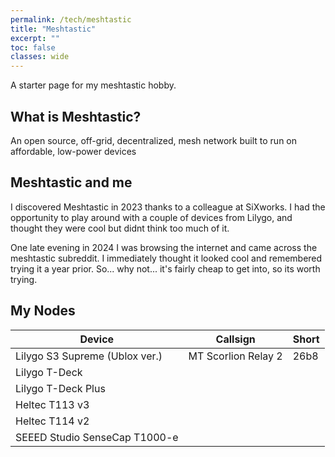 ```yaml
---
permalink: /tech/meshtastic
title: "Meshtastic"
excerpt: ""
toc: false
classes: wide
---
```


A starter page for my meshtastic hobby.

## What is Meshtastic?

An open source, off-grid, decentralized, mesh network built to run on affordable, low-power devices

## Meshtastic and me

I discovered Meshtastic in 2023 thanks to a colleague at SiXworks. I had the opportunity to play around with a couple of devices from Lilygo, and thought they were cool but didnt think too much of it.

One late evening in 2024 I was browsing the internet and came across the meshtastic subreddit. I immediately thought it looked cool and remembered trying it a year prior. So... why not... it's fairly cheap to get into, so its worth trying.

## My Nodes

| Device                         | Callsign            | Short |
| ------------------------------ | ------------------- | ----- |
| Lilygo S3 Supreme (Ublox ver.) | MT Scorlion Relay 2 | 26b8  |
| Lilygo T-Deck                  |                     |       |
| Lilygo T-Deck Plus             |                     |       |
| Heltec T113 v3                 |                     |       |
| Heltec T114 v2                 |                     |       |
| SEEED Studio SenseCap T1000-e  |                     |       |
